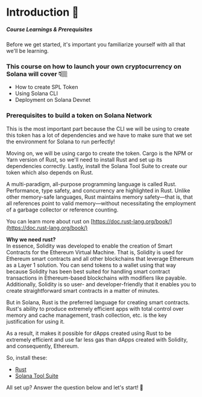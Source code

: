 Introduction 🔮
===============

##### Course Learnings & Prerequisites

Before we get started, it's important you familiarize yourself with all that we'll be learning. 

### **This course on how to launch your own cryptocurrency on Solana will cover 👇🏼**

*   How to create SPL Token
*   Using Solana CLI
*   Deployment on Solana Devnet

### **Prerequisites to build a token on Solana Network**

This is the most important part because the CLI we will be using to create this token has a lot of dependencies and we have to make sure that we set the environment for Solana to run perfectly!

Moving on, we will be using cargo to create the token. Cargo is the NPM or Yarn version of Rust, so we'll need to install Rust and set up its dependencies correctly. Lastly, install the Solana Tool Suite to create our token which also depends on Rust. 

A multi-paradigm, all-purpose programming language is called Rust. Performance, type safety, and concurrency are highlighted in Rust. Unlike other memory-safe languages, Rust maintains memory safety—that is, that all references point to valid memory—without necessitating the employment of a garbage collector or reference counting.

You can learn more about rust on [https://doc.rust-lang.org/book/](https://doc.rust-lang.org/book/)  
  
**Why we need rust?**  
In essence, Solidity was developed to enable the creation of Smart Contracts for the Ethereum Virtual Machine. That is, Solidity is used for Ethereum smart contracts and all other blockchains that leverage Ethereum as a Layer 1 solution. You can send tokens to a wallet using that way because Solidity has been best suited for handling smart contract transactions in Ethereum-based blockchains with modifiers like payable. Additionally, Solidity is so user- and developer-friendly that it enables you to create straightforward smart contracts in a matter of minutes.

But in Solana, Rust is the preferred language for creating smart contracts. Rust's ability to produce extremely efficient apps with total control over memory and cache management, trash collection, etc. is the key justification for using it.

As a result, it makes it possible for dApps created using Rust to be extremely efficient and use far less gas than dApps created with Solidity, and consequently, Ethereum.

So, install these:

*   [Rust](https://rustup.rs/) 
*   [Solana Tool Suite](https://docs.solana.com/cli/install-solana-cli-tools) 

All set up? Answer the question below and let's start! 🚀